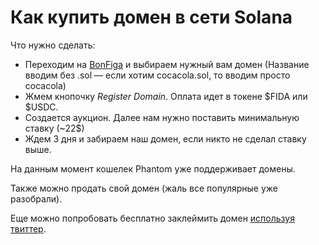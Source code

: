 # Как купить домен в сети Solana
Что нужно сделать:
- Переходим на [BonFiga](https://naming.bonfida.org/#/auctions) и выбираем нужный вам домен
(Название вводим без .sol — если хотим cocacola.sol, то вводим просто cocacola)
- Жмем кнопочку *Register Domain*. Оплата идет в токене $FIDA или $USDC.
- Создается аукцион. Далее нам нужно поставить минимальную ставку (~22$)
- Ждем 3 дня и забираем наш домен, если никто не сделал ставку выше.

На данным момент кошелек Phantom уже поддерживает домены.

Также можно продать свой домен (жаль все популярные уже разобрали).

Еще можно попробовать бесплатно заклеймить домен [используя твиттер](https://naming.bonfida.org/#/twitter-registration).